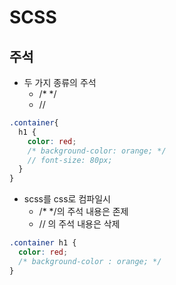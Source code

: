 # SCSS

## 주석
- 두 가지 종류의 주석
  - /* */
  - //
```scss
.container{
  h1 {
    color: red;
    /* background-color: orange; */
    // font-size: 80px;
  }
}
```
- scss를 css로 컴파일시
  - /* */의 주석 내용은 존제
  - // 의 주석 내용은 삭제
```css
.container h1 {
  color: red;
  /* background-color : orange; */
}
```